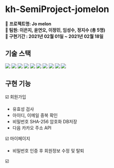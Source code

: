 # kh-SemiProject-jomelon
:triangular_flag_on_post: **프로젝트명: Jo melon   
:triangular_flag_on_post: 팀원: 이은지, 윤연오, 이정민, 임성수, 정지수 (총 5명)   
:triangular_flag_on_post: 구현기간 : 2021년 02월 01일 ~ 2021년 02월 18일**   
      
## 기술 스택
<img src="https://img.shields.io/badge/java-007396?style=flat-square&logo=java&logoColor=white"/></a>
<img src="https://img.shields.io/badge/Apache_Tomcat9.0-F8DC75?style=flat-square&logo=Apache_Tomcat&logoColor=white"/></a>
<img src="https://img.shields.io/badge/Bootstrap-7952B3?style=flat-square&logo=Bootstrap&logoColor=white"/></a>
<img src="https://img.shields.io/badge/jQuery-0769AD?style=flat-square&logo=jQuery&logoColor=white"/></a>
<img src="https://img.shields.io/badge/HTML-E34F26?style=flat-square&logo=HTML5&logoColor=white"/></a>
<img src="https://img.shields.io/badge/CSS-1572B6?style=flat-square&logo=CSS3&logoColor=white"/></a>
<img src="https://img.shields.io/badge/Oracle-F80000?style=flat-square&logo=Oracle&logoColor=white"/></a>
<img src="https://img.shields.io/badge/JavaScript-F7DF1E?style=flat-square&logo=JavaScript&logoColor=white"/></a>
<img src="https://img.shields.io/badge/Jsp-77216F?style=flat-square&logo=&logoColor=white"/></a>
<img src="https://img.shields.io/badge/Servlet-F54997?style=flat-square&logo=JavaScript&logoColor=white"/></a>

## 구현 기능

:ballot_box_with_check: 회원가입   
 - 유효성 검사
 - 아이디, 이메일 중복 확인
 - 비밀번호 SHA-256 암호화 DB저장
 - 다음 카카오 주소 API   

:ballot_box_with_check: 마이페이지
 - 비밀번호 인증 후 회원정보 수정 및 탈퇴

:ballot_box_with_check: 
 

